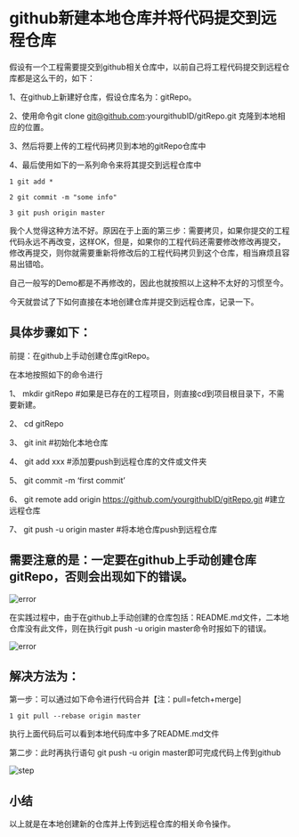 
# github新建本地仓库并将代码提交到远程仓库

假设有一个工程需要提交到github相关仓库中，以前自己将工程代码提交到远程仓库都是这么干的，如下：

1、在github上新建好仓库，假设仓库名为：gitRepo。

2、使用命令git clone git@github.com:yourgithubID/gitRepo.git 克隆到本地相应的位置。

3、然后将要上传的工程代码拷贝到本地的gitRepo仓库中

4、最后使用如下的一系列命令来将其提交到远程仓库中

```
1 git add * 

2 git commit -m "some info"

3 git push origin master
``` 

我个人觉得这种方法不好。原因在于上面的第三步：需要拷贝，如果你提交的工程代码永远不再改变，这样OK，但是，如果你的工程代码还需要修改修改再提交，修改再提交，则你就需要重新将修改后的工程代码拷贝到这个仓库，相当麻烦且容易出错哈。

自己一般写的Demo都是不再修改的，因此也就按照以上这种不太好的习惯至今。

今天就尝试了下如何直接在本地创建仓库并提交到远程仓库，记录一下。

## 具体步骤如下：

前提：在github上手动创建仓库gitRepo。

在本地按照如下的命令进行

1、 mkdir gitRepo #如果是已存在的工程项目，则直接cd到项目根目录下，不需要新建。

2、 cd gitRepo

3、 git init #初始化本地仓库

4、 git add xxx #添加要push到远程仓库的文件或文件夹

5、 git commit -m ‘first commit’

6、 git remote add origin https://github.com/yourgithubID/gitRepo.git #建立远程仓库

7、 git push -u origin master #将本地仓库push到远程仓库

## 需要注意的是：一定要在github上手动创建仓库gitRepo，否则会出现如下的错误。

![error](http://7xknzt.com1.z0.glb.clouddn.com/git_error_v3.png)

在实践过程中，由于在github上手动创建的仓库包括：README.md文件，二本地仓库没有此文件，则在执行git push -u origin master命令时报如下的错误。

![error](http://7xknzt.com1.z0.glb.clouddn.com/git_error_v1.png)

## 解决方法为：

第一步：可以通过如下命令进行代码合并【注：pull=fetch+merge]

`1 git pull --rebase origin master`

执行上面代码后可以看到本地代码库中多了README.md文件

第二步：此时再执行语句 git push -u origin master即可完成代码上传到github

![step](http://7xknzt.com1.z0.glb.clouddn.com/git_error_v4.png)

## 小结

以上就是在本地创建新的仓库并上传到远程仓库的相关命令操作。

